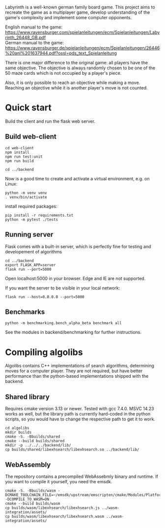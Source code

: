 Labyrinth is a well-known german family board game. This project aims to recreate the game as a multiplayer game, develop understanding of the game's complexity and implement some computer opponents.

English manual to the game: https://www.ravensburger.com/spielanleitungen/ecm/Spielanleitungen/Labyrinth_26448_GB.pdf  
German manual to the game: https://www.ravensburger.de/spielanleitungen/ecm/Spielanleitungen/26446%20anl%201637944.pdf?ossl=pds_text_Spielanleitung

There is one major difference to the original game: all players have the same objective. 
The objective is always randomly chosen to be one of the 50 maze cards which is not occupied by a player's piece.

Also, it is only possible to reach an objective while making a move. Reaching an objective while it is another player's move is not counted.

# Quick start
Build the client and run the flask web server.
## Build web-client
    cd web-client
    npm install
    npm run test:unit
    npm run build

    cd ../backend

Now is a good time to create and activate a virtual environment, e.g. on Linux:

    python -m venv venv
    . venv/bin/activate

install required packages:

    pip install -r requirements.txt
    python -m pytest ./tests

## Running server  
Flask comes with a built-in server, which is perfectly fine for testing and developement of algorithms

    cd ../backend
    export FLASK_APP=server
    flask run --port=5000

Open localhost:5000 in your browser. Edge and IE are not supported.

If you want the server to be visible in your local network:

    flask run --host=0.0.0.0 --port=5000

## Benchmarks
    python -m benchmarking.bench_alpha_beta benchmark all

See the modules in backend/benchmarking for further instructions.

# Compiling algolibs
Algolibs contains C++ implementations of search algorithms, determining moves for a computer player. They are not required, but have better performance than
the python-based implementations shipped with the backend.
## Shared library
Requires cmake version 3.13 or newer. Tested with gcc 7.4.0. MSVC 14.23 works as well, but the library path is currently hard-coded in the python scripts, so you would have to change the respective path to get it to work.

    cd algolibs
    mkdir builds
    cmake -S. -Bbuilds/shared
    cmake --build builds/shared
    mkdir -p ../../../backend/lib/
    cp builds/shared/libexhsearch/libexhsearch.so ../backend/lib/

## WebAssembly
The repository contains a precompiled WebAssebmly binary and runtime. If you want to compile it yourself, you need the emsdk.

    cmake -S. -Bbuilds/wasm -DCMAKE_TOOLCHAIN_FILE=~/emsdk/upstream/emscripten/cmake/Modules/Platform/Emscripten.cmake -DCOMPILE_TO_WASM=ON
    cmake --build builds/wasm
    cp builds/wasm/libexhsearch/libexhsearch.js ../wasm-integration/assets/
    cp builds/wasm/libexhsearch/libexhsearch.wasm ../wasm-integration/assets/


